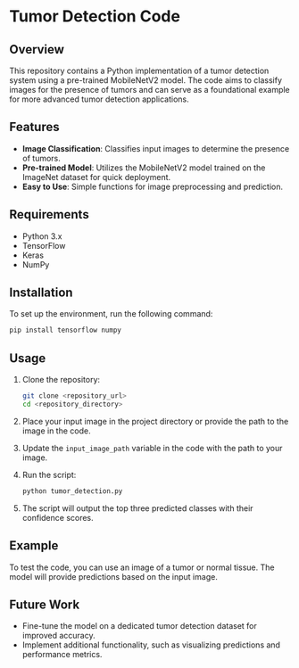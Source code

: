 

# Tumor Detection Code

## Overview
This repository contains a Python implementation of a tumor detection system using a pre-trained MobileNetV2 model. The code aims to classify images for the presence of tumors and can serve as a foundational example for more advanced tumor detection applications.

## Features
- **Image Classification**: Classifies input images to determine the presence of tumors.
- **Pre-trained Model**: Utilizes the MobileNetV2 model trained on the ImageNet dataset for quick deployment.
- **Easy to Use**: Simple functions for image preprocessing and prediction.

## Requirements
- Python 3.x
- TensorFlow
- Keras
- NumPy

## Installation
To set up the environment, run the following command:

```bash
pip install tensorflow numpy
```

## Usage
1. Clone the repository:
   ```bash
   git clone <repository_url>
   cd <repository_directory>
   ```

2. Place your input image in the project directory or provide the path to the image in the code.

3. Update the `input_image_path` variable in the code with the path to your image.

4. Run the script:
   ```bash
   python tumor_detection.py
   ```

5. The script will output the top three predicted classes with their confidence scores.

## Example
To test the code, you can use an image of a tumor or normal tissue. The model will provide predictions based on the input image.

## Future Work
- Fine-tune the model on a dedicated tumor detection dataset for improved accuracy.
- Implement additional functionality, such as visualizing predictions and performance metrics.

